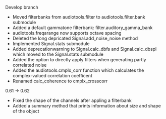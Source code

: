 Develop branch
 - Moved filterbanks from audiotools.filter to audiotools.filter.bank submodule
 - Added a default gammatone filterbank: filter.auditory_gamma_bank
 - audiotools.freqarange now supports octave spacing
 - Deleted the long depricated Signal.add_noise_noise method
 - Implemented Signal.stats submodule
 - Added deprecationwarning to Signal.calc_dbfs and Signal.calc_dbspl which
   moved to the Signal.stats submodule
 - Added the option to directly  apply filters when generating partly correlated noise
 - Added the audiotools.cmplx_corr function which calculates the
   complex-valued correlation coefficent
 - Renamed calc_coherence to cmplx_crosscorr

0.61 -> 0.62
 - Fixed the shape of the channels after appling a filterbank
 - Added a summary method that prints information about size and shape of the object
